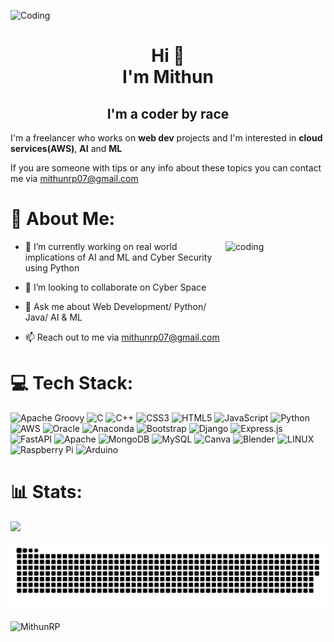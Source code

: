 <img alt="Coding" src="https://pbs.twimg.com/profile_banners/1562360315404517382/1661330836"><br>

<h1 align="center">Hi 👋<br> I'm Mithun</h1>
<h2 align="center">I'm a coder by race</h2>



I'm a freelancer who works on **web dev** projects and I'm interested in **cloud services(AWS)**, **AI** and **ML**

If you are someone with tips or any info about these topics you can contact me via mithunrp07@gmail.com
# 💫 About Me:
<img align="right" width="160"  height="160" alt="coding"  src="https://camo.githubusercontent.com/62da68eb62b1e5f175f7d1f0191dd89a653d7908feb22d37d4a0ab07365d6791/68747470733a2f2f6d656469612e67697068792e636f6d2f6d656469612f4d3967624264396e6244724f5475314d71782f67697068792e676966">


- 🔭 I’m currently working on real world implications of AI and ML and Cyber Security using Python
  
- 👯 I’m looking to collaborate on Cyber Space
  
- 💬 Ask me about Web Development/ Python/ Java/ AI & ML
  
- 📫 Reach out to me via mithunrp07@gmail.com
  

  






# 💻 Tech Stack:

![Apache Groovy](https://img.shields.io/badge/Apache%20Groovy-4298B8.svg?style=for-the-badge&logo=Apache+Groovy&logoColor=white) ![C](https://img.shields.io/badge/c-%2300599C.svg?style=for-the-badge&logo=c&logoColor=white) ![C++](https://img.shields.io/badge/c++-%2300599C.svg?style=for-the-badge&logo=c%2B%2B&logoColor=white) ![CSS3](https://img.shields.io/badge/css3-%231572B6.svg?style=for-the-badge&logo=css3&logoColor=white) ![HTML5](https://img.shields.io/badge/html5-%23E34F26.svg?style=for-the-badge&logo=html5&logoColor=white) ![JavaScript](https://img.shields.io/badge/javascript-%23323330.svg?style=for-the-badge&logo=javascript&logoColor=%23F7DF1E) ![Python](https://img.shields.io/badge/python-3670A0?style=for-the-badge&logo=python&logoColor=ffdd54) ![AWS](https://img.shields.io/badge/AWS-%23FF9900.svg?style=for-the-badge&logo=amazon-aws&logoColor=white) ![Oracle](https://img.shields.io/badge/Oracle-F80000?style=for-the-badge&logo=oracle&logoColor=white) ![Anaconda](https://img.shields.io/badge/Anaconda-%2344A833.svg?style=for-the-badge&logo=anaconda&logoColor=white) ![Bootstrap](https://img.shields.io/badge/bootstrap-%23563D7C.svg?style=for-the-badge&logo=bootstrap&logoColor=white) ![Django](https://img.shields.io/badge/django-%23092E20.svg?style=for-the-badge&logo=django&logoColor=white) ![Express.js](https://img.shields.io/badge/express.js-%23404d59.svg?style=for-the-badge&logo=express&logoColor=%2361DAFB) ![FastAPI](https://img.shields.io/badge/FastAPI-005571?style=for-the-badge&logo=fastapi) ![Apache](https://img.shields.io/badge/apache-%23D42029.svg?style=for-the-badge&logo=apache&logoColor=white) ![MongoDB](https://img.shields.io/badge/MongoDB-%234ea94b.svg?style=for-the-badge&logo=mongodb&logoColor=white) ![MySQL](https://img.shields.io/badge/mysql-%2300f.svg?style=for-the-badge&logo=mysql&logoColor=white) ![Canva](https://img.shields.io/badge/Canva-%2300C4CC.svg?style=for-the-badge&logo=Canva&logoColor=white) ![Blender](https://img.shields.io/badge/blender-%23F5792A.svg?style=for-the-badge&logo=blender&logoColor=white) ![LINUX](https://img.shields.io/badge/Linux-FCC624?style=for-the-badge&logo=linux&logoColor=black) ![Raspberry Pi](https://img.shields.io/badge/-RaspberryPi-C51A4A?style=for-the-badge&logo=Raspberry-Pi) ![Arduino](https://img.shields.io/badge/-Arduino-00979D?style=for-the-badge&logo=Arduino&logoColor=white)

# 📊 Stats:

![](https://github-readme-stats.vercel.app/api/top-langs/?username=MithunRP&theme=ayu-mirage&hide_border=true&include_all_commits=true&count_private=true&layout=compact)

<img src="https://raw.githubusercontent.com/MithunRP/MithunRP/output/snake.svg" alt="Snake animation" />

<p align="left"> <img src="https://komarev.com/ghpvc/?username=MithunRP&label=Profile%20views&color=0e75b6&style=flat" alt="MithunRP" /> </p>




